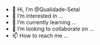 - 👋 Hi, I’m @Qualidade-Setal
- 👀 I’m interested in ...
- 🌱 I’m currently learning ...
- 💞️ I’m looking to collaborate on ...
- 📫 How to reach me ...

<!---
Qualidade-Setal/Qualidade-Setal is a ✨ special ✨ repository because its `README.md` (this file) appears on your GitHub profile.
You can click the Preview link to take a look at your changes.
--->
